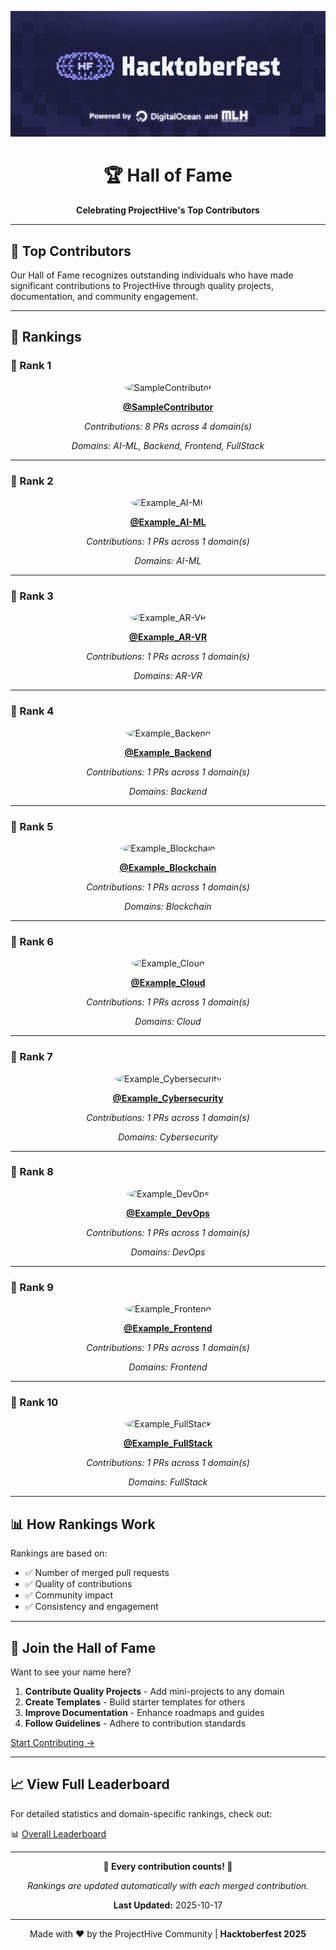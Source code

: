 <div align="center">

![Hacktoberfest Banner](../assets/Banner/HF2025-EmailHeader.png)

# 🏆 Hall of Fame

**Celebrating ProjectHive's Top Contributors**

</div>

---

## 🌟 Top Contributors

Our Hall of Fame recognizes outstanding individuals who have made significant contributions to ProjectHive through quality projects, documentation, and community engagement.

---

## 🏅 Rankings

### 🥇 Rank 1

<div align="center">

<img src="https://github.com/SampleContributor.png" width="100" height="100" style="border-radius: 50%;" alt="SampleContributor"/>

**[@SampleContributor](https://github.com/SampleContributor)**

*Contributions: 8 PRs across 4 domain(s)*

*Domains: AI-ML, Backend, Frontend, FullStack*

</div>

---

### 🥈 Rank 2

<div align="center">

<img src="https://github.com/Example_AI-ML.png" width="100" height="100" style="border-radius: 50%;" alt="Example_AI-ML"/>

**[@Example_AI-ML](https://github.com/Example_AI-ML)**

*Contributions: 1 PRs across 1 domain(s)*

*Domains: AI-ML*

</div>

---

### 🥉 Rank 3

<div align="center">

<img src="https://github.com/Example_AR-VR.png" width="100" height="100" style="border-radius: 50%;" alt="Example_AR-VR"/>

**[@Example_AR-VR](https://github.com/Example_AR-VR)**

*Contributions: 1 PRs across 1 domain(s)*

*Domains: AR-VR*

</div>

---

### 🏅 Rank 4

<div align="center">

<img src="https://github.com/Example_Backend.png" width="100" height="100" style="border-radius: 50%;" alt="Example_Backend"/>

**[@Example_Backend](https://github.com/Example_Backend)**

*Contributions: 1 PRs across 1 domain(s)*

*Domains: Backend*

</div>

---

### 🏅 Rank 5

<div align="center">

<img src="https://github.com/Example_Blockchain.png" width="100" height="100" style="border-radius: 50%;" alt="Example_Blockchain"/>

**[@Example_Blockchain](https://github.com/Example_Blockchain)**

*Contributions: 1 PRs across 1 domain(s)*

*Domains: Blockchain*

</div>

---

### 🏅 Rank 6

<div align="center">

<img src="https://github.com/Example_Cloud.png" width="100" height="100" style="border-radius: 50%;" alt="Example_Cloud"/>

**[@Example_Cloud](https://github.com/Example_Cloud)**

*Contributions: 1 PRs across 1 domain(s)*

*Domains: Cloud*

</div>

---

### 🏅 Rank 7

<div align="center">

<img src="https://github.com/Example_Cybersecurity.png" width="100" height="100" style="border-radius: 50%;" alt="Example_Cybersecurity"/>

**[@Example_Cybersecurity](https://github.com/Example_Cybersecurity)**

*Contributions: 1 PRs across 1 domain(s)*

*Domains: Cybersecurity*

</div>

---

### 🏅 Rank 8

<div align="center">

<img src="https://github.com/Example_DevOps.png" width="100" height="100" style="border-radius: 50%;" alt="Example_DevOps"/>

**[@Example_DevOps](https://github.com/Example_DevOps)**

*Contributions: 1 PRs across 1 domain(s)*

*Domains: DevOps*

</div>

---

### 🏅 Rank 9

<div align="center">

<img src="https://github.com/Example_Frontend.png" width="100" height="100" style="border-radius: 50%;" alt="Example_Frontend"/>

**[@Example_Frontend](https://github.com/Example_Frontend)**

*Contributions: 1 PRs across 1 domain(s)*

*Domains: Frontend*

</div>

---

### 🏅 Rank 10

<div align="center">

<img src="https://github.com/Example_FullStack.png" width="100" height="100" style="border-radius: 50%;" alt="Example_FullStack"/>

**[@Example_FullStack](https://github.com/Example_FullStack)**

*Contributions: 1 PRs across 1 domain(s)*

*Domains: FullStack*

</div>

---

## 📊 How Rankings Work

Rankings are based on:
- ✅ Number of merged pull requests
- ✅ Quality of contributions
- ✅ Community impact
- ✅ Consistency and engagement

---

## 🎯 Join the Hall of Fame

Want to see your name here?

1. **Contribute Quality Projects** - Add mini-projects to any domain
2. **Create Templates** - Build starter templates for others
3. **Improve Documentation** - Enhance roadmaps and guides
4. **Follow Guidelines** - Adhere to contribution standards

[Start Contributing →](../CONTRIBUTING.md)

---

## 📈 View Full Leaderboard

For detailed statistics and domain-specific rankings, check out:

📊 [Overall Leaderboard](../DomainsLeaderboards/Overall.md)

---

<div align="center">

**🌟 Every contribution counts! 🌟**

*Rankings are updated automatically with each merged contribution.*

**Last Updated:** 2025-10-17

---

Made with ❤️ by the ProjectHive Community | **Hacktoberfest 2025**

</div>